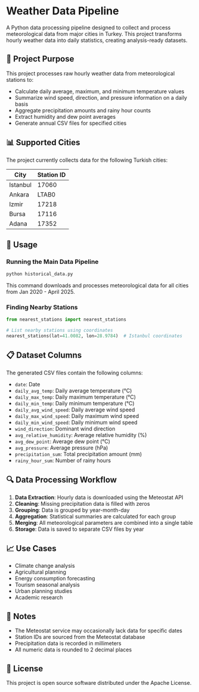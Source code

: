 # Weather Data Pipeline

A Python data processing pipeline designed to collect and process meteorological data from major cities in Turkey. This project transforms hourly weather data into daily statistics, creating analysis-ready datasets.

## 🎯 Project Purpose

This project processes raw hourly weather data from meteorological stations to:
- Calculate daily average, maximum, and minimum temperature values
- Summarize wind speed, direction, and pressure information on a daily basis
- Aggregate precipitation amounts and rainy hour counts
- Extract humidity and dew point averages
- Generate annual CSV files for specified cities

## 📊 Supported Cities

The project currently collects data for the following Turkish cities:

| City | Station ID |
|------|------------|
| Istanbul | 17060 |
| Ankara | LTAB0 |
| Izmir | 17218 |
| Bursa | 17116 |
| Adana | 17352 |


## 🚀 Usage

### Running the Main Data Pipeline

```python
python historical_data.py
```

This command downloads and processes meteorological data for all cities from Jan 2020 - April 2025.

### Finding Nearby Stations

```python
from nearest_stations import nearest_stations

# List nearby stations using coordinates
nearest_stations(lat=41.0082, lon=28.9784)  # Istanbul coordinates
```

## 📋 Dataset Columns

The generated CSV files contain the following columns:

- `date`: Date
- `daily_avg_temp`: Daily average temperature (°C)
- `daily_max_temp`: Daily maximum temperature (°C)
- `daily_min_temp`: Daily minimum temperature (°C)
- `daily_avg_wind_speed`: Daily average wind speed
- `daily_max_wind_speed`: Daily maximum wind speed
- `daily_min_wind_speed`: Daily minimum wind speed
- `wind_direction`: Dominant wind direction
- `avg_relative_humidity`: Average relative humidity (%)
- `avg_dew_point`: Average dew point (°C)
- `avg_pressure`: Average pressure (hPa)
- `precipitation_sum`: Total precipitation amount (mm)
- `rainy_hour_sum`: Number of rainy hours

## 🔍 Data Processing Workflow

1. **Data Extraction**: Hourly data is downloaded using the Meteostat API
2. **Cleaning**: Missing precipitation data is filled with zeros
3. **Grouping**: Data is grouped by year-month-day
4. **Aggregation**: Statistical summaries are calculated for each group
5. **Merging**: All meteorological parameters are combined into a single table
6. **Storage**: Data is saved to separate CSV files by year

## 📈 Use Cases

- Climate change analysis
- Agricultural planning
- Energy consumption forecasting
- Tourism seasonal analysis
- Urban planning studies
- Academic research

## 📝 Notes

- The Meteostat service may occasionally lack data for specific dates
- Station IDs are sourced from the Meteostat database
- Precipitation data is recorded in millimeters
- All numeric data is rounded to 2 decimal places


## 📄 License

This project is open source software distributed under the Apache License.